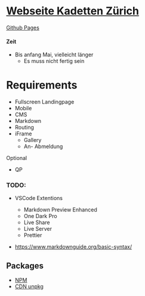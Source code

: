 # [Webseite Kadetten Zürich](https://kadettenzuerich.ch/)
[Github Pages](https://nuuh5.github.io/SchulProjektWeb/)

#### Zeit

- Bis anfang Mai, vielleicht länger
  - Es muss nicht fertig sein

# Requirements

- Fullscreen Landingpage
- Mobile
- CMS
- Markdown
- Routing
- iFrame
  - Gallery
  - An- Abmeldung

Optional

- QP

### TODO:

- VSCode Extentions

  - Markdown Preview Enhanced
  - One Dark Pro
  - Live Share
  - Live Server
  - Prettier

- https://www.markdownguide.org/basic-syntax/

## Packages

- [NPM](https://www.npmjs.com/)
- [CDN unpkg](https://unpkg.com)
